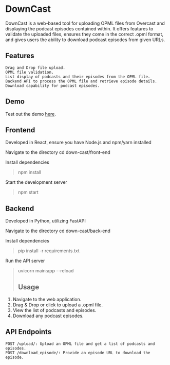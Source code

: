 # DownCast

DownCast is a web-based tool for uploading OPML files from Overcast and displaying the podcast episodes contained within. It offers features to validate the uploaded files, ensures they come in the correct .opml format, and gives users the ability to download podcast episodes from given URLs.

## Features

    Drag and Drop file upload.
    OPML file validation.
    List display of podcasts and their episodes from the OPML file.
    Backend API to process the OPML file and retrieve episode details.
    Download capability for podcast episodes.

## Demo
Test out the demo [here](https://downcast.cipherkeeper.dev).
## Frontend
Developed in React, ensure you have Node.js and npm/yarn installed

Navigate to the directory
cd down-cast/front-end

Install dependencies

> npm install

Start the development server

> npm start

## Backend
Developed in Python, utilizing FastAPI

Navigate to the directory
cd down-cast/back-end

Install dependencies
> pip install -r requirements.txt

Run the API server
> uvicorn main:app --reload
>
> ## Usage
1. Navigate to the web application.
2. Drag & Drop or click to upload a .opml file.
3. View the list of podcasts and episodes.
4. Download any podcast episodes.

## API Endpoints

    POST /upload/: Upload an OPML file and get a list of podcasts and episodes.
    POST /download_episode/: Provide an episode URL to download the episode.
